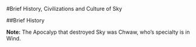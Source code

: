 #Brief History, Civilizations and Culture of Sky

##Brief History

**Note:** The Apocalyp that destroyed Sky was Chwaw, who’s specialty is in Wind.
